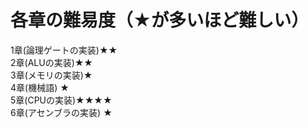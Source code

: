 # 各章の難易度（★が多いほど難しい）
 
1章(論理ゲートの実装)★★  
2章(ALUの実装)★★  
3章(メモリの実装)★  
4章(機械語) ★   
5章(CPUの実装)★★★★  
6章(アセンブラの実装) ★  
